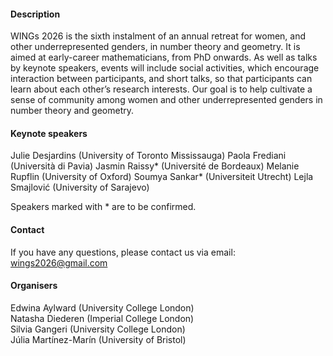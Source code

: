 

#### Description

WINGs 2026 is the sixth instalment of an annual retreat for women, and other underrepresented genders, in number theory and geometry. It is aimed at early-career mathematicians, from PhD onwards. As well as talks by keynote speakers, events will include social activities, which encourage interaction between participants, and short talks, so that participants can learn about each other’s research interests. Our goal is to help cultivate a sense of community among women and other underrepresented genders in number theory and geometry. 

#### Keynote speakers

Julie Desjardins (University of Toronto Mississauga)
Paola Frediani (Università di Pavia)
Jasmin Raissy* (Université de Bordeaux)
Melanie Rupflin (University of Oxford)
Soumya Sankar* (Universiteit Utrecht)
Lejla Smajlović (University of Sarajevo)

Speakers marked with * are to be confirmed.


#### Contact
If you have any questions, please contact us via email: wings2026@gmail.com

#### Organisers
Edwina Aylward (University College London)\
Natasha Diederen (Imperial College London)\
Silvia Gangeri (University College London)\
Júlia Martínez-Marín (University of Bristol)

